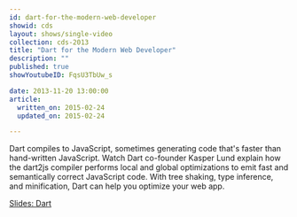 ```yaml
---
id: dart-for-the-modern-web-developer
showid: cds
layout: shows/single-video
collection: cds-2013
title: "Dart for the Modern Web Developer"
description: ""
published: true
showYoutubeID: FqsU3TbUw_s

date: 2013-11-20 13:00:00
article:
  written_on: 2015-02-24
  updated_on: 2015-02-24

---
```


Dart compiles to JavaScript, sometimes generating code that's faster than hand-written JavaScript. Watch Dart co-founder Kasper Lund explain how the dart2js compiler performs local and global optimizations to emit fast and semantically correct JavaScript code. With tree shaking, type inference, and minification, Dart can help you optimize your web app.

[Slides: Dart](https://docs.google.com/presentation/d/1JU1ToBg-K7_vLC5bt2gEcEy3p12mCQG8CGELOP3vWvI/edit?usp=sharing)